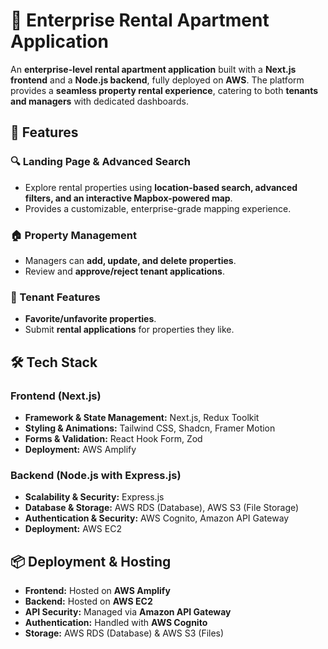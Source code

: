 # 🏡 Enterprise Rental Apartment Application

An **enterprise-level rental apartment application** built with a **Next.js frontend** and a **Node.js backend**, fully deployed on **AWS**. The platform provides a **seamless property rental experience**, catering to both **tenants and managers** with dedicated dashboards.

## 🚀 Features

### 🔍 Landing Page & Advanced Search
- Explore rental properties using **location-based search, advanced filters, and an interactive Mapbox-powered map**.
- Provides a customizable, enterprise-grade mapping experience.

### 🏠 Property Management
- Managers can **add, update, and delete properties**.
- Review and **approve/reject tenant applications**.

### 👤 Tenant Features
- **Favorite/unfavorite properties**.
- Submit **rental applications** for properties they like.

## 🛠️ Tech Stack

### Frontend (Next.js)
- **Framework & State Management:** Next.js, Redux Toolkit
- **Styling & Animations:** Tailwind CSS, Shadcn, Framer Motion
- **Forms & Validation:** React Hook Form, Zod
- **Deployment:** AWS Amplify

### Backend (Node.js with Express.js)
- **Scalability & Security:** Express.js
- **Database & Storage:** AWS RDS (Database), AWS S3 (File Storage)
- **Authentication & Security:** AWS Cognito, Amazon API Gateway
- **Deployment:** AWS EC2

## 📦 Deployment & Hosting
- **Frontend:** Hosted on **AWS Amplify**
- **Backend:** Hosted on **AWS EC2**
- **API Security:** Managed via **Amazon API Gateway**
- **Authentication:** Handled with **AWS Cognito**
- **Storage:** AWS RDS (Database) & AWS S3 (Files)

